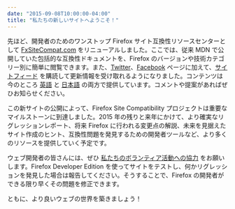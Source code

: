 ```yaml
---
date: "2015-09-08T10:00:00-04:00"
title: "私たちの新しいサイトへようこそ！"
---
```

先ほど、開発者のためのワンストップ Firefox サイト互換性リソースセンターとして [FxSiteCompat.com](https://www.fxsitecompat.com/ja/) をリニューアルしました。ここでは、従来 MDN で公開していた包括的な互換性ドキュメントを、Firefox のバージョンや技術カテゴリー別に簡単に閲覧できます。また、[Twitter](https://twitter.com/FxSiteCompat)、[Facebook](https://www.facebook.com/FxSiteCompat) ページに加えて、[サイトフィード](https://www.fxsitecompat.com/ja/index.xml) を購読して更新情報を受け取れるようになりました。コンテンツは今のところ [英語](https://www.fxsitecompat.com/en-CA/) と [日本語](https://www.fxsitecompat.com/ja/) の両方で提供しています。コメントや提案があればぜひお知らせください。

この新サイトの公開によって、Firefox Site Compatibility プロジェクトは重要なマイルストーンに到達しました。2015 年の残りと来年にかけて、より確実なリグレッションレポート、将来 Firefox に行われる変更点の解説、未来を見据えたサイト作成のヒント、互換性問題を発見するための開発者ツールなど、より多くのリソースを提供していく予定です。

ウェブ開発者の皆さんには、ぜひ [私たちのボランティア活動への協力](https://www.fxsitecompat.com/ja/contribute/) をお願いします。Firefox Developer Edition を使ってサイトをテストし、何かリグレッションを発見した場合は報告してください。そうすることで、Firefox の開発者ができる限り早くその問題を修正できます。

ともに、より良いウェブの世界を築きましょう！
